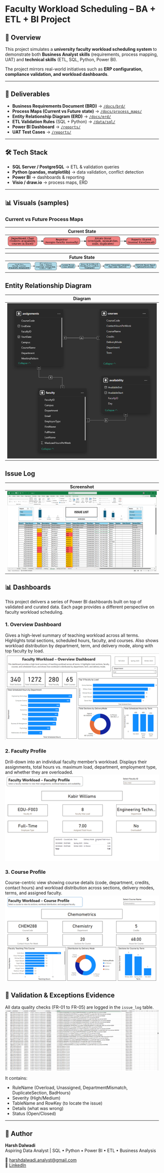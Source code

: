 # Faculty Workload Scheduling – BA + ETL + BI Project

## 📌 Overview
This project simulates a **university faculty workload scheduling system** to demonstrate both **Business Analyst skills** (requirements, process mapping, UAT) and **technical skills** (ETL, SQL, Python, Power BI).

The project mirrors real-world initiatives such as **ERP configuration, compliance validation, and workload dashboards**.

---

## 📂 Deliverables
- **Business Requirements Document (BRD)** → [`/docs/brd/`](docs/business_requirements_document/Faculty_Workload_BRD_v0.1.md)
- **Process Maps (Current vs Future state)** → [`/docs/process_maps/`](./docs/process_maps/)
- **Entity Relationship Diagram (ERD)** → [`/docs/erd/`](./docs/erd/)
- **ETL Validation Rules** (SQL + Python) → [`/data/sql/`](./data/sql/)
- **Power BI Dashboard** → [`/reports/`](./reports/Dashboard.pbix)
- **UAT Test Cases** → [`/reports/`](./reports/issue_log_export.csv)

---

## 🛠 Tech Stack
- **SQL Server / PostgreSQL** → ETL & validation queries  
- **Python (pandas, matplotlib)** → data validation, conflict detection  
- **Power BI** → dashboards & reporting  
- **Visio / draw.io** → process maps, ERD  

---

## 📊 Visuals (samples)

### Current vs Future Process Maps
| Current State |
|---------------|
| ![Current State](./docs/process_maps/ProcessMap_CurrentState.png) |

| Future State |
|---------------|
| ![Future State](./docs/process_maps/ProcessMap_FutureState.png) |

## Entity Relationship Diagram
| Diagram |
|---------|
| ![ERD](./docs/erd/erd.png) |

## Issue Log
| Screenshot |
|------------|
| ![Future State](./docs/issue_log/Screenshot%202025-09-23%20012420.png) |

## 📊 Dashboards

This project delivers a series of Power BI dashboards built on top of validated and curated data. Each page provides a different perspective on faculty workload scheduling.

### 1. Overview Dashboard
Gives a high-level summary of teaching workload across all terms. Highlights total sections, scheduled hours, faculty, and courses. Also shows workload distribution by department, term, and delivery mode, along with top faculty by load.
![Overview Dashboard](screenshots/1.Overview_Dashboard.png)

### 2. Faculty Profile
Drill-down into an individual faculty member’s workload. Displays their assignments, total hours vs. maximum load, department, employment type, and whether they are overloaded.
![Faculty Profile](screenshots/2.Faculty_Profile.png)

### 3. Course Profile
Course-centric view showing course details (code, department, credits, contact hours) and workload distribution across sections, delivery modes, terms, and assigned faculty.
![Course Profile](screenshots/3.Course_Profile.png)

## 📝 Validation & Exceptions Evidence
All data quality checks (FR-01 to FR-05) are logged in the `issue_log` table.  
![UAT_Testing](screenshots/UAT_Testing.png)

It contains:
- RuleName (Overload, Unassigned, DepartmentMismatch, DuplicateSection, BadHours)
- Severity (High/Medium)
- TableName and RowKey (to locate the issue)
- Details (what was wrong)
- Status (Open/Closed)

---

## 👤 Author
**Harsh Dalwadi**  
Aspiring Data Analyst | SQL • Python • Power BI • ETL • Business Analysis  

📧 harshdalwadi.analyst@gmail.com  
🔗 [LinkedIn](https://www.linkedin.com/in/harshhd)  
